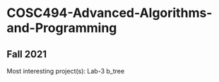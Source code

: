 # COSC494-Advanced-Algorithms-and-Programming
## Fall 2021
Most interesting project(s): Lab-3 b_tree
